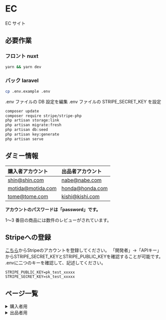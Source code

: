 # EC
EC サイト

## 必要作業

### フロント nuxt

```sh
yarn && yarn dev
```

### バック laravel

```sh
cp .env.example .env
```

.env ファイルの DB 設定を編集
.env ファイルの STRIPE_SECRET_KEY を設定

```sh
composer update
composer require stripe/stripe-php
php artisan storage:link
php artisan migrate:fresh
php artisan db:seed
php artisan key:generate
php artisan serve
```

## ダミー情報

| 購入者アカウント  | 出品者アカウント |
| :---------------- | :--------------- |
| shin@shin.com     | nabe@nabe.com    |
| motida@motida.com | honda@honda.com  |
| tome@tome.com     | kishi@kishi.com  |

**アカウントのパスワードは「password」です。**

1〜3 番目の商品には数件のレビューがされています。<br>

## Stripeへの登録

[こちら](https://stripe.com/jp)からStripeのアカウントを登録してください。
「開発者」→「APIキー」からSTRIPE_SECRET_KEYとSTRIPE_PUBLIC_KEYを確認することが可能です。
.envに二つのキーを確認して、記述してください。
```.env
STRIPE_PUBLIC_KEY=pk_test_xxxxx
STRIPE_SECRET_KEY=sk_test_xxxxx
```
## ページ一覧

<details><summary>購入者用</summary>

| パス                                  | ページ                   | メモ                                                                                                           |
| :------------------------------------ | :----------------------- | :------------------------------------------------------------------------------------------------------------- |
| /                                     | ホーム画面               | アプリのメイン画面                                                                                             |
| /purchasers/register                  | 新規登録                 | 登録後自動でログインし、ホーム画面に遷移                                                                       |
| /purchasers/login                     | ログイン画面             | ログイン後ホーム画面に遷移                                                                                     |
| /purchasers/about                     | アプリ説明               |                                                                                                                |
| /purchasers/itemList                  | 商品一覧ページ           | 商品をクリック → 商品詳細ページ                                                                                |
| /purchasers/itemDetail/{商品 id}      | 商品詳細ページ           | URL の id に対応した商品情報を表示<br>カート追加機能<br>お気に入り登録機能<br>レビュー作成ページへの遷移ボタン |
| /purchasers/review/{商品 id}          | レビュー作成ページ       | URL の id に対応した商品にレビューを書く                                                                       |
| /purchasers/cart                      | カートページ             | カートの中身確認<br>購入手続きページへの遷移ボタン                                                             |
| /purchasers/payment                   | 決済ページ               | ボタンクリックで決済完了<br>決済後はサンクスページに自動遷移                                                   |
| /purchasers/thanks                    | サンクスページ           | 買ってくれてありがとう                                                                                         |
| /purchasers/orderList                 | 注文履歴一覧ページ       | 注文詳細ページへの遷移ボタン<br>レビュー作成ページへの遷移ボタン                                               |
| /purchasers/orderDetail/{注文履歴 id} | 注文履歴詳細ページ       | URL の id に対応した注文履歴の表示<br>レビュー作成ページへの遷移ボタン                                         |
| /purchasers/point                     | ポイント履歴一覧ページ   |                                                                                                                |
| /purchasers/mypage                    | ユーザーメインページ     | ユーザー詳細、お気に入り、カート、注文履歴、ポイント履歴への遷移<br>ログアウト機能                             |
| /purchasers/mypage-detail             | ユーザー詳細ページ       | ユーザーの詳細情報表示<br>ユーザー情報編集                                                                     |
| /purchasers/favorite                  | お気に入り商品一覧ページ | お気に入り商品の一覧表示                                                                                       |

</details>

<details><summary>出品者用</summary>

| パス                         | ページ           | メモ                                       |
| :--------------------------- | :--------------- | :----------------------------------------- |
| /sellers/register            | 新規登録画面     | 登録後自動でログインし、店舗編集画面に遷移 |
| /sellers/login               | ログイン画面     | ログイン後ホーム画面に遷移                 |
| /sellers/home                | ホーム画面       | 店舗の経営状況を表示（stripe)              |
| /sellers/shop                | 店舗情報表示画面 |                                            |
| /sellers/editShop            | 店舗情報編集画面 |                                            |
| /sellers/item/all            | 取扱商品一覧画面 | 商品の編集画面への遷移ボタン               |
| /sellers/item/register       | 商品登録画面     |                                            |
| /sellers/item/edit/{商品 id} | 商品編集画面     | URL の id に対応した商品の編集             |
| /sellers/order               | 受注管理画面     | 受注した商品を表示（stripe）               |

</details>
